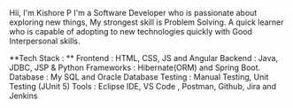 Hii, I'm Kishore P 
I'm a Software Developer who is passionate about exploring new things, My strongest skill is Problem Solving.
A quick learner who is capable of adopting to new technologies quickly with Good Interpersonal skills. 

**Tech Stack : **
Frontend : HTML, CSS, JS and Angular
Backend : Java, JDBC, JSP & Python
Frameworks : Hibernate(ORM) and Spring Boot.
Database : My SQL and Oracle Database
Testing : Manual Testing, Unit Testing (JUnit 5) 
Tools : Eclipse IDE, VS Code , Postman, Github, Jira and Jenkins
